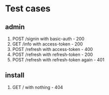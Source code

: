 # Test cases

## admin

1. POST /signin with basic-auth - 200
2. GET /info with access-token - 200
3. POST /refresh with access-token - 400
4. POST /refresh with refresh-token - 200
4. POST /refresh with refresh-token again - 401

## install

1. GET / with nothing - 404